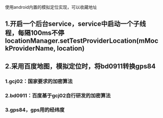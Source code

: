 使用android内置的模拟定位实现，可以收藏地址

## 1.开启一个后台service，service中启动一个子线程，每隔100ms不停locationManager.setTestProviderLocation(mMockProviderName, location)
## 2.采用百度地图，模拟定位时，将bd0911转换gps84
### 1.gcj02：国家要求的加密算法
### 2.bd0911：百度基于gcj02自行研发的加密算法
### 3.gps84，gps用的经纬度